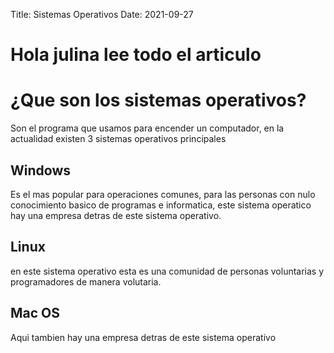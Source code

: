 Title: Sistemas Operativos
Date: 2021-09-27

# Hola julina lee todo el articulo

# ¿Que son los sistemas operativos?

Son el programa que usamos para encender un computador, en la actualidad existen 3 sistemas operativos principales

## Windows

Es el mas popular para operaciones comunes, para las personas con nulo conocimiento basico de programas e informatica, este sistema operatico hay una empresa detras de este sistema operativo.

## Linux

en este sistema operativo esta es una comunidad de personas voluntarias y programadores de manera volutaria.

## Mac OS

Aqui tambien hay una empresa detras de este sistema operativo